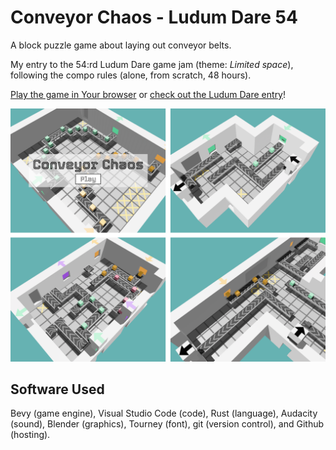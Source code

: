 # Conveyor Chaos - Ludum Dare 54

A block puzzle game about laying out conveyor belts.

My entry to the 54:rd Ludum Dare game jam (theme: *Limited space*), following the compo rules (alone, from scratch, 48 hours).

[Play the game in Your browser](https://aggrathon.github.io/LudumDare54/) or [check out the Ludum Dare entry](https://ldjam.com/events/ludum-dare/54/conveyor-chaos)!

![Screenshot](screenshot.png)

## Software Used

Bevy (game engine), Visual Studio Code (code), Rust (language), Audacity (sound), Blender (graphics), Tourney (font), git (version control), and Github (hosting).



